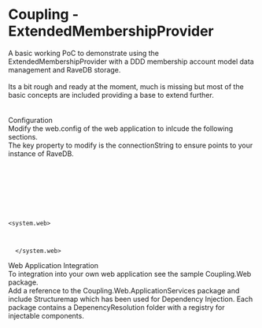 Coupling - ExtendedMembershipProvider
===========

A basic working PoC to demonstrate using the ExtendedMembershipProvider with a DDD membership account model data management and RaveDB storage.<br />
<br />
Its a bit rough and ready at the moment, much is missing but most of the basic concepts are included providing a base to extend further.</br>
<br/>
<br />
Configuration<br />
Modify the web.config of the web application to inlcude the following sections. <br />
The key property to modify is the connectionString to ensure points to your instance of RaveDB.
<pre></pre>
<code>
<configuration>
  <connectionStrings>
    <add name="CouplingDataStore" connectionString="URL=http://localhost:8080;Database=Coupling" />
  </connectionStrings>

  <system.web>
    <membership defaultProvider="CouplingMembershipProvider" userIsOnlineTimeWindow="20">
      <providers>
        <clear />
        <add name="CouplingMembershipProvider" type="Coupling.Web.ApplicationServices.Memberships.CouplingExtendedMembershipProvider, Coupling.Web.ApplicationServices, Version=1.0.0.0, Culture=neutral" connectionStringName="CouplingDataStore"
             applicationName="Coupling" requiresQuestionAndAnswer="false" enablePasswordReset="true" enablePasswordRetrieval="false" />
      </providers>
    </membership>
  </system.web>
</configuration>
</code>


Web Application Integration<br />
To integration into your own web application see the sample Coupling.Web package.<br>
Add a reference to the Coupling.Web.ApplicationServices package and include Structuremap which has been used for Dependency Injection. Each package contains a DepenencyResolution folder with a registry for injectable components.


